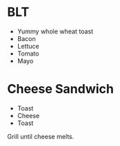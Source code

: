 # BLT

- Yummy whole wheat toast
- Bacon
- Lettuce
- Tomato
- Mayo

# Cheese Sandwich

- Toast
- Cheese
- Toast

Grill until cheese melts.
